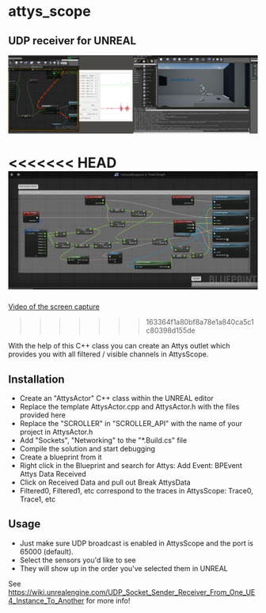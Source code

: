 # attys_scope
## UDP receiver for UNREAL

![alt tag](unreal_editor_screenshot.png)

<<<<<<< HEAD
![alt-tag](driving_control.png)
=======
[Video of the screen capture](https://www.youtube.com/watch?v=50HHXOzv6MY)
>>>>>>> 163364f1a80bf8a78e1a840ca5c1c80398d155de

With the help of this C++ class you can
create an Attys outlet which provides you
with all filtered / visible channels
in AttysScope.

## Installation

 * Create an "AttysActor" C++ class within the UNREAL editor
 * Replace the template AttysActor.cpp and AttysActor.h with the files provided here
 * Replace the "SCROLLER" in "SCROLLER_API" with the name of your project in AttysActor.h
 * Add "Sockets", "Networking" to the "*.Build.cs" file
 * Compile the solution and start debugging
 * Create a blueprint from it
 * Right click in the Blueprint and search for Attys: Add Event: BPEvent Attys Data Received
 * Click on Received Data and pull out Break AttysData
 * Filtered0, Filtered1, etc correspond to the traces in AttysScope: Trace0, Trace1, etc

## Usage

 * Just make sure UDP broadcast is enabled in AttysScope and the port
   is 65000 (default).
 * Select the sensors you'd like to see
 * They will show up in the order you've selected them in UNREAL

See https://wiki.unrealengine.com/UDP_Socket_Sender_Receiver_From_One_UE4_Instance_To_Another
for more info!
